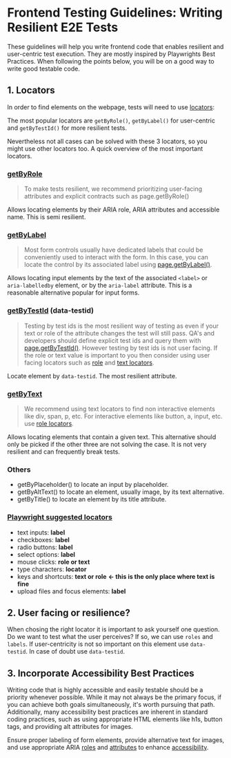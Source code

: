 # Frontend Testing Guidelines: Writing Resilient E2E Tests

These guidelines will help you write frontend code that enables resilient and user-centric test execution.
They are mostly inspired by Playwrights Best Practices.
When following the points below, you will be on a good way to write good testable code.

## 1. Locators

In order to find elements on the webpage, tests will need to use [locators](https://playwright.dev/docs/locators):

The most popular locators are `getByRole()`, `getByLabel()` for user-centric and `getByTestId()` for more resilient tests.

Nevertheless not all cases can be solved with these 3 locators, so you might use other locators too.
A quick overview of the most important locators.

### [getByRole](https://playwright.dev/docs/locators#locate-by-role)

> To make tests resilient, we recommend prioritizing user-facing attributes and explicit contracts such as page.getByRole()

Allows locating elements by their ARIA role, ARIA attributes and accessible name.
This is semi resilient.

### [getByLabel](https://playwright.dev/docs/locators#locate-by-label)

> Most form controls usually have dedicated labels that could be conveniently used to interact with the form.
> In this case, you can locate the control by its associated label using [page.getByLabel()](https://playwright.dev/docs/api/class-page#page-get-by-label).

Allows locating input elements by the text of the associated `<label>` or `aria-labelledby` element, or by the `aria-label` attribute.
This is a reasonable alternative popular for input forms.

### [getByTestId](https://playwright.dev/docs/locators#locate-by-test-id) (data-testid)

> Testing by test ids is the most resilient way of testing as even if your text or role of the attribute changes the test will still pass.
> QA's and developers should define explicit test ids and query them with [page.getByTestId()](https://playwright.dev/docs/api/class-page#page-get-by-test-id).
> However testing by test ids is not user facing.
> If the role or text value is important to you then consider using user facing locators such as [role](https://playwright.dev/docs/locators#locate-by-role) and [text locators](https://playwright.dev/docs/locators#locate-by-text).

Locate element by `data-testid`.
The most resilient attribute.

### [getByText](https://playwright.dev/docs/locators#locate-by-text)

> We recommend using text locators to find non interactive elements like div, span, p, etc.
> For interactive elements like button, a, input, etc. use [role locators](https://playwright.dev/docs/locators#locate-by-role).

Allows locating elements that contain a given text.
This alternative should only be picked if the other three are not solving the case.
It is not very resilient and can frequently break tests.

### Others

- getByPlaceholder() to locate an input by placeholder.
- getByAltText() to locate an element, usually image, by its text alternative.
- getByTitle() to locate an element by its title attribute.

### [Playwright suggested locators](https://playwright.dev/docs/input)

- text inputs: **label**
- checkboxes: **label**
- radio buttons: **label**
- select options: **label**
- mouse clicks: **role or text**
- type characters: **locator**
- keys and shortcuts: **text or role** **<- this is the only place where text is fine**
- upload files and focus elements: **label**

## 2. User facing or resilience?

When chosing the right locator it is important to ask yourself one question.
Do we want to test what the user perceives?
If so, we can use `roles` and `labels`.
If user-centricity is not so important on this element use `data-testid`.
In case of doubt use `data-testid`.

## 3. Incorporate Accessibility Best Practices

Writing code that is highly accessible and easily testable should be a priority whenever possible.
While it may not always be the primary focus, if you can achieve both goals simultaneously, it's worth pursuing that path.
Additionally, many accessibility best practices are inherent in standard coding practices, such as using appropriate HTML elements like h1s, button tags, and providing alt attributes for images.

Ensure proper labeling of form elements, provide alternative text for images, and use appropriate ARIA [roles](https://www.w3.org/TR/wai-aria-1.2/#roles) and [attributes](https://www.w3.org/TR/wai-aria-1.2/#aria-attributes) to enhance [accessibility](https://w3c.github.io/accname/#dfn-accessible-name).
